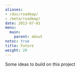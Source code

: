 ```yaml
---
aliases:
- /doc/roadmap/
- /meta/roadmap/
date: 2013-07-01
menu:
  main:
    parent: about
notoc: true
title: Future 
weight: 20
---
```


Some ideas to build on this project
